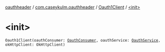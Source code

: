 [oauthheader](../../index.md) / [com.caseykulm.oauthheader](../index.md) / [Oauth1Client](index.md) / [&lt;init&gt;](.)

# &lt;init&gt;

`Oauth1Client(oauthConsumer: `[`OauthConsumer`](../../com.caseykulm.oauthheader.models/-oauth-consumer/index.md)`, oauthService: `[`OauthService`](../../com.caseykulm.oauthheader.models/-oauth-service/index.md)`, okHttpClient: OkHttpClient)`